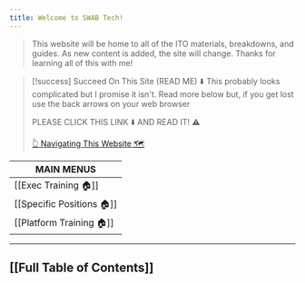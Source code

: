 ```yaml
---
title: Welcome to SWAB Tech!
---
```

>This website will be home to all of the ITO materials, breakdowns, and guides. As new content is added, the site will change. Thanks for learning all of this with me!

> [!success] Succeed On This Site (READ ME) ⬇️
> This probably looks complicated but I promise it isn't. Read more below but, if you get lost use the back arrows on your web browser
> 
> PLEASE CLICK THIS LINK ⬇️ AND READ IT! ⚠️
> 
> [👆 Navigating This Website 🗺️](👆%20Navigating%20This%20Website%20🗺️.md)

| MAIN MENUS                |
| ------------------------- |
| [[Exec Training 🏠]]      |
| [[Specific Positions 🏠]] |
| [[Platform Training 🏠]]  |

---

## [[Full Table of Contents]]

